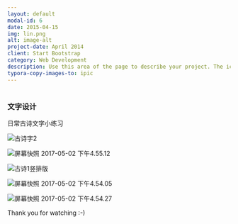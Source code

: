 ```yaml
---
layout: default
modal-id: 6
date: 2015-04-15
img: lin.png
alt: image-alt
project-date: April 2014
client: Start Bootstrap
category: Web Development
description: Use this area of the page to describe your project. The icon above is part of a free icon set by <a href="https://sellfy.com/p/8Q9P/jV3VZ/">Flat Icons</a>. On their website, you can download their free set with 16 icons, or you can purchase the entire set with 146 icons for only $12!
typora-copy-images-to: ipic
---
```

# 

### 文字设计



日常古诗文字小练习



![古诗字2](http://ww1.sinaimg.cn/large/006tNc79gy1ff74g4giilj30jq0da1a5.jpg)



![屏幕快照 2017-05-02 下午4.55.12](http://ww1.sinaimg.cn/large/006tNc79gy1ff74g9fikpj30jq0fiq4i.jpg)



![古诗1竖排版](http://ww4.sinaimg.cn/large/006tNc79gy1ff74ggi4mnj30jq0dp1ac.jpg)



![屏幕快照 2017-05-02 下午4.54.05](http://ww4.sinaimg.cn/large/006tNc79gy1ff74gr9veaj30jq0p4tar.jpg)



![屏幕快照 2017-05-02 下午4.54.27](http://ww1.sinaimg.cn/large/006tNc79gy1ff74gve2cxj30jq0rstcj.jpg)





Thank you for watching  :-)